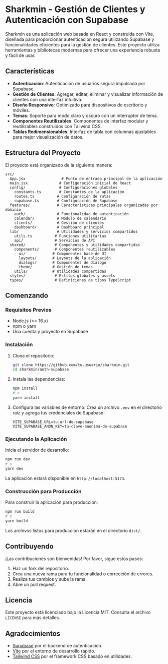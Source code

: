 # Sharkmin - Gestión de Clientes y Autenticación con Supabase

Sharkmin es una aplicación web basada en React y construida con Vite, diseñada para proporcionar autenticación segura utilizando Supabase y funcionalidades eficientes para la gestión de clientes. Este proyecto utiliza herramientas y bibliotecas modernas para ofrecer una experiencia robusta y fácil de usar.

## Características

- **Autenticación**: Autenticación de usuarios segura impulsada por Supabase.
- **Gestión de Clientes**: Agregar, editar, eliminar y visualizar información de clientes con una interfaz intuitiva.
- **Diseño Responsivo**: Optimizado para dispositivos de escritorio y móviles.
- **Temas**: Soporte para modo claro y oscuro con un interruptor de tema.
- **Componentes Reutilizables**: Componentes de interfaz modular y reutilizables construidos con Tailwind CSS.
- **Tablas Redimensionables**: Interfaz de tabla con columnas ajustables para mejor visualización de datos.

## Estructura del Proyecto

El proyecto está organizado de la siguiente manera:

```
src/
  App.jsx                # Punto de entrada principal de la aplicación
  main.jsx              # Configuración inicial de React
  config/               # Configuraciones globales
    constants.ts        # Constantes de la aplicación
    routes.ts          # Configuración de rutas
    supabase.ts        # Configuración de Supabase
  features/            # Características principales organizadas por dominio
    auth/              # Funcionalidad de autenticación
    calendar/          # Módulo de calendario
    clients/           # Gestión de clientes
    dashboard/         # Dashboard principal
  lib/                 # Utilidades y servicios compartidos
    utils.ts          # Funciones utilitarias
    api/              # Servicios de API
  shared/             # Componentes y utilidades compartidas
    components/       # Componentes reutilizables
      ui/            # Componentes base de UI
      layouts/       # Layouts de la aplicación
      dialogs/       # Componentes de diálogo
      theme/         # Gestión de temas
    utils/           # Utilidades compartidas
  styles/             # Estilos globales y assets
  types/              # Definiciones de tipos TypeScript
```

## Comenzando

### Requisitos Previos

- Node.js (>= 16.x)
- npm o yarn
- Una cuenta y proyecto en Supabase

### Instalación

1. Clona el repositorio:
   ```bash
   git clone https://github.com/tu-usuario/sharkmin.git
   cd sharkmin/auth-supabase
   ```

2. Instala las dependencias:
   ```bash
   npm install
   # o
   yarn install
   ```

3. Configura las variables de entorno:
   Crea un archivo `.env` en el directorio raíz y agrega tus credenciales de Supabase:
   ```env
   VITE_SUPABASE_URL=tu-url-de-supabase
   VITE_SUPABASE_ANON_KEY=tu-clave-anonima-de-supabase
   ```

### Ejecutando la Aplicación

Inicia el servidor de desarrollo:
```bash
npm run dev
# o
yarn dev
```

La aplicación estará disponible en `http://localhost:5173`.

### Construcción para Producción

Para construir la aplicación para producción:
```bash
npm run build
# o
yarn build
```

Los archivos listos para producción estarán en el directorio `dist/`.

## Contribuyendo

¡Las contribuciones son bienvenidas! Por favor, sigue estos pasos:

1. Haz un fork del repositorio.
2. Crea una nueva rama para tu funcionalidad o corrección de errores.
3. Realiza tus cambios y sube la rama.
4. Abre un pull request.

## Licencia

Este proyecto está licenciado bajo la Licencia MIT. Consulta el archivo `LICENSE` para más detalles.

## Agradecimientos

- [Supabase](https://supabase.com) por el backend de autenticación.
- [Vite](https://vitejs.dev) por el entorno de desarrollo rápido.
- [Tailwind CSS](https://tailwindcss.com) por el framework CSS basado en utilidades.
